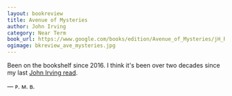 ```yaml
---
layout: bookreview
title: Avenue of Mysteries
author: John Irving
category: Near Term
book_url: https://www.google.com/books/edition/Avenue_of_Mysteries/jH_RCgAAQBAJ?hl=en
ogimage: bkreview_ave_mysteries.jpg
---
```

Been on the bookshelf since 2016. I think it's been over two decades since my last [John Irving read](/book/prayer-for-owen-meany).

— ᴘ. ᴍ. ʙ.